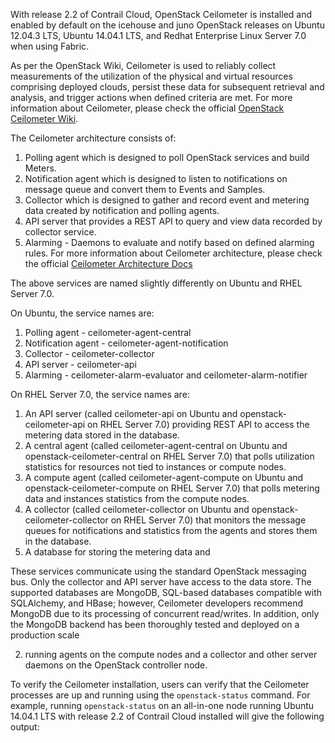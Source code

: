 With release 2.2 of Contrail Cloud, OpenStack Ceilometer is installed and enabled by default on the icehouse and juno OpenStack releases on Ubuntu 12.04.3 LTS, Ubuntu 14.04.1 LTS, and Redhat Enterprise Linux Server 7.0 when using Fabric. 

As per the OpenStack Wiki, Ceilometer is used to reliably collect measurements of the utilization of the physical and virtual resources comprising deployed clouds, persist these data for subsequent retrieval and analysis, and trigger actions when defined criteria are met. For more information about Ceilometer, please check the official [OpenStack Ceilometer Wiki](https://wiki.openstack.org/wiki/Ceilometer).

The Ceilometer architecture consists of:
1. Polling agent which is designed to poll OpenStack services and build Meters. 
2. Notification agent which is designed to listen to notifications on message queue and convert them to Events and Samples.
3. Collector which is designed to gather and record event and metering data created by notification and polling agents.
4. API server that provides a REST API to query and view data recorded by collector service.
5. Alarming - Daemons to evaluate and notify based on defined alarming rules.
For more information about Ceilometer architecture, please check the official [Ceilometer Architecture Docs](http://docs.openstack.org/developer/ceilometer/architecture.html)

The above services are named slightly differently on Ubuntu and RHEL Server 7.0.

On Ubuntu, the service names are:
1. Polling agent - ceilometer-agent-central
2. Notification agent - ceilometer-agent-notification
3. Collector - ceilometer-collector
4. API server - ceilometer-api
5. Alarming - ceilometer-alarm-evaluator and ceilometer-alarm-notifier

On RHEL Server 7.0, the service names are:



1. An API server (called ceilometer-api on Ubuntu and openstack-ceilometer-api on RHEL Server 7.0) providing REST API to access the metering data stored in the database. 
2. A central agent (called ceilometer-agent-central on Ubuntu and openstack-ceilometer-central on RHEL Server 7.0) that polls utilization statistics for resources not tied to instances or compute nodes. 
3. A compute agent (called ceilometer-agent-compute on Ubuntu and openstack-ceilometer-compute on RHEL Server 7.0) that polls metering data and instances statistics from the compute nodes.
4. A collector (called ceilometer-collector on Ubuntu and openstack-ceilometer-collector on RHEL Server 7.0) that monitors the message queues for notifications and statistics from the agents and stores them in the database.
5. A database for storing the metering data and 

These services communicate using the standard OpenStack messaging bus. Only the collector and API server have access to the data store. The supported databases are MongoDB, SQL-based databases compatible with SQLAlchemy, and HBase; however, Ceilometer developers recommend MongoDB due to its processing of concurrent read/writes. In addition, only the MongoDB backend has been thoroughly tested and deployed on a production scale

2.  running agents on the compute nodes and a collector and other server daemons on the OpenStack controller node.

To verify the Ceilometer installation, users can verify that the Ceilometer processes are up and running using the `openstack-status` command. For example, running `openstack-status` on an all-in-one node running Ubuntu 14.04.1 LTS with release 2.2 of Contrail Cloud installed will give the following output: 